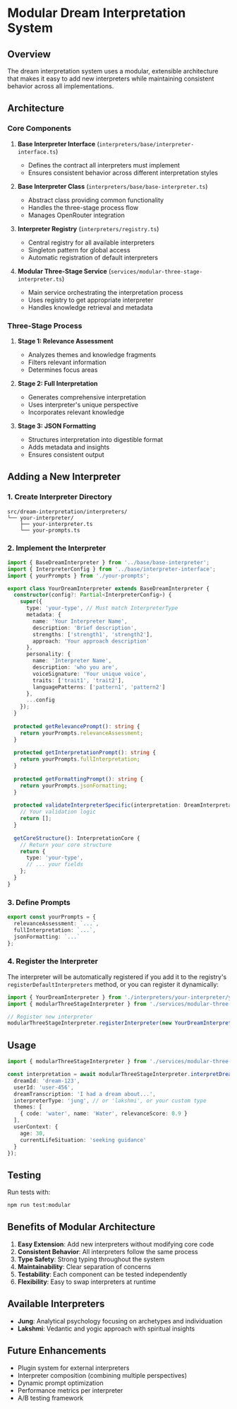 # Modular Dream Interpretation System

## Overview

The dream interpretation system uses a modular, extensible architecture that makes it easy to add new interpreters while maintaining consistent behavior across all implementations.

## Architecture

### Core Components

1. **Base Interpreter Interface** (`interpreters/base/interpreter-interface.ts`)
   - Defines the contract all interpreters must implement
   - Ensures consistent behavior across different interpretation styles

2. **Base Interpreter Class** (`interpreters/base/base-interpreter.ts`)
   - Abstract class providing common functionality
   - Handles the three-stage process flow
   - Manages OpenRouter integration

3. **Interpreter Registry** (`interpreters/registry.ts`)
   - Central registry for all available interpreters
   - Singleton pattern for global access
   - Automatic registration of default interpreters

4. **Modular Three-Stage Service** (`services/modular-three-stage-interpreter.ts`)
   - Main service orchestrating the interpretation process
   - Uses registry to get appropriate interpreter
   - Handles knowledge retrieval and metadata

### Three-Stage Process

1. **Stage 1: Relevance Assessment**
   - Analyzes themes and knowledge fragments
   - Filters relevant information
   - Determines focus areas

2. **Stage 2: Full Interpretation**
   - Generates comprehensive interpretation
   - Uses interpreter's unique perspective
   - Incorporates relevant knowledge

3. **Stage 3: JSON Formatting**
   - Structures interpretation into digestible format
   - Adds metadata and insights
   - Ensures consistent output

## Adding a New Interpreter

### 1. Create Interpreter Directory

```
src/dream-interpretation/interpreters/
└── your-interpreter/
    ├── your-interpreter.ts
    └── your-prompts.ts
```

### 2. Implement the Interpreter

```typescript
import { BaseDreamInterpreter } from '../base/base-interpreter';
import { InterpreterConfig } from '../base/interpreter-interface';
import { yourPrompts } from './your-prompts';

export class YourDreamInterpreter extends BaseDreamInterpreter {
  constructor(config?: Partial<InterpreterConfig>) {
    super({
      type: 'your-type', // Must match InterpreterType
      metadata: {
        name: 'Your Interpreter Name',
        description: 'Brief description',
        strengths: ['strength1', 'strength2'],
        approach: 'Your approach description'
      },
      personality: {
        name: 'Interpreter Name',
        description: 'who you are',
        voiceSignature: 'Your unique voice',
        traits: ['trait1', 'trait2'],
        languagePatterns: ['pattern1', 'pattern2']
      },
      ...config
    });
  }
  
  protected getRelevancePrompt(): string {
    return yourPrompts.relevanceAssessment;
  }
  
  protected getInterpretationPrompt(): string {
    return yourPrompts.fullInterpretation;
  }
  
  protected getFormattingPrompt(): string {
    return yourPrompts.jsonFormatting;
  }
  
  protected validateInterpreterSpecific(interpretation: DreamInterpretation): string[] {
    // Your validation logic
    return [];
  }
  
  getCoreStructure(): InterpretationCore {
    // Return your core structure
    return {
      type: 'your-type',
      // ... your fields
    };
  }
}
```

### 3. Define Prompts

```typescript
export const yourPrompts = {
  relevanceAssessment: `...`,
  fullInterpretation: `...`,
  jsonFormatting: `...`
};
```

### 4. Register the Interpreter

The interpreter will be automatically registered if you add it to the registry's `registerDefaultInterpreters` method, or you can register it dynamically:

```typescript
import { YourDreamInterpreter } from './interpreters/your-interpreter/your-interpreter';
import { modularThreeStageInterpreter } from './services/modular-three-stage-interpreter';

// Register new interpreter
modularThreeStageInterpreter.registerInterpreter(new YourDreamInterpreter());
```

## Usage

```typescript
import { modularThreeStageInterpreter } from './services/modular-three-stage-interpreter';

const interpretation = await modularThreeStageInterpreter.interpretDream({
  dreamId: 'dream-123',
  userId: 'user-456',
  dreamTranscription: 'I had a dream about...',
  interpreterType: 'jung', // or 'lakshmi', or your custom type
  themes: [
    { code: 'water', name: 'Water', relevanceScore: 0.9 }
  ],
  userContext: {
    age: 30,
    currentLifeSituation: 'seeking guidance'
  }
});
```

## Testing

Run tests with:

```bash
npm run test:modular
```

## Benefits of Modular Architecture

1. **Easy Extension**: Add new interpreters without modifying core code
2. **Consistent Behavior**: All interpreters follow the same process
3. **Type Safety**: Strong typing throughout the system
4. **Maintainability**: Clear separation of concerns
5. **Testability**: Each component can be tested independently
6. **Flexibility**: Easy to swap interpreters at runtime

## Available Interpreters

- **Jung**: Analytical psychology focusing on archetypes and individuation
- **Lakshmi**: Vedantic and yogic approach with spiritual insights

## Future Enhancements

- Plugin system for external interpreters
- Interpreter composition (combining multiple perspectives)
- Dynamic prompt optimization
- Performance metrics per interpreter
- A/B testing framework